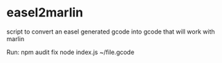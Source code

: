 # easel2marlin
script to convert an easel generated gcode into gcode that will work with marlin 


Run:  npm audit fix
node index.js ~/file.gcode
